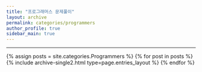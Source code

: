 ```yaml
---
title: "프로그래머스 문제풀이"
layout: archive
permalink: categories/programmers
author_profile: true
sidebar_main: true
---
```


<!-- 공백이 포함되어 있는 카테고리 이름의 경우 site.categories.['a b c'] 이런식으로! -->

***

{% assign posts = site.categories.Programmers %}
{% for post in posts %} {% include archive-single2.html type=page.entries_layout %} {% endfor %}